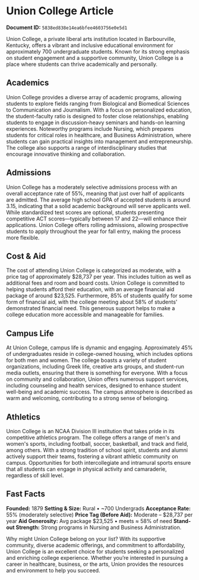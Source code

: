 # Union College Article

**Document ID:** `5838ed838e14ea6bfee4603756e0e5d1`

Union College, a private liberal arts institution located in Barbourville, Kentucky, offers a vibrant and inclusive educational environment for approximately 700 undergraduate students. Known for its strong emphasis on student engagement and a supportive community, Union College is a place where students can thrive academically and personally.

## Academics
Union College provides a diverse array of academic programs, allowing students to explore fields ranging from Biological and Biomedical Sciences to Communication and Journalism. With a focus on personalized education, the student-faculty ratio is designed to foster close relationships, enabling students to engage in discussion-heavy seminars and hands-on learning experiences. Noteworthy programs include Nursing, which prepares students for critical roles in healthcare, and Business Administration, where students can gain practical insights into management and entrepreneurship. The college also supports a range of interdisciplinary studies that encourage innovative thinking and collaboration.

## Admissions
Union College has a moderately selective admissions process with an overall acceptance rate of 55%, meaning that just over half of applicants are admitted. The average high school GPA of accepted students is around 3.15, indicating that a solid academic background will serve applicants well. While standardized test scores are optional, students presenting competitive ACT scores—typically between 17 and 22—will enhance their applications. Union College offers rolling admissions, allowing prospective students to apply throughout the year for fall entry, making the process more flexible.

## Cost & Aid
The cost of attending Union College is categorized as moderate, with a price tag of approximately $28,737 per year. This includes tuition as well as additional fees and room and board costs. Union College is committed to helping students afford their education, with an average financial aid package of around $23,525. Furthermore, 85% of students qualify for some form of financial aid, with the college meeting about 58% of students' demonstrated financial need. This generous support helps to make a college education more accessible and manageable for families.

## Campus Life
At Union College, campus life is dynamic and engaging. Approximately 45% of undergraduates reside in college-owned housing, which includes options for both men and women. The college boasts a variety of student organizations, including Greek life, creative arts groups, and student-run media outlets, ensuring that there is something for everyone. With a focus on community and collaboration, Union offers numerous support services, including counseling and health services, designed to enhance student well-being and academic success. The campus atmosphere is described as warm and welcoming, contributing to a strong sense of belonging.

## Athletics
Union College is an NCAA Division III institution that takes pride in its competitive athletics program. The college offers a range of men's and women's sports, including football, soccer, basketball, and track and field, among others. With a strong tradition of school spirit, students and alumni actively support their teams, fostering a vibrant athletic community on campus. Opportunities for both intercollegiate and intramural sports ensure that all students can engage in physical activity and camaraderie, regardless of skill level.

## Fast Facts
**Founded:** 1879
**Setting & Size:** Rural • ~700 Undergrads
**Acceptance Rate:** 55% (moderately selective)
**Price Tag (Before Aid):** Moderate – $28,737 per year
**Aid Generosity:** Avg package $23,525 • meets ≈ 58% of need
**Stand-out Strength:** Strong programs in Nursing and Business Administration.

Why might Union College belong on your list? With its supportive community, diverse academic offerings, and commitment to affordability, Union College is an excellent choice for students seeking a personalized and enriching college experience. Whether you’re interested in pursuing a career in healthcare, business, or the arts, Union provides the resources and environment to help you succeed.
